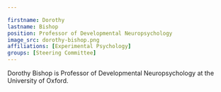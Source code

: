 ```yaml
---

firstname: Dorothy
lastname: Bishop
position: Professor of Developmental Neuropsychology
image_src: dorothy-bishop.png
affiliations: [Experimental Psychology]
groups: [Steering Committee]
---
```


Dorothy Bishop is Professor of Developmental Neuropsychology at the University
of Oxford.
